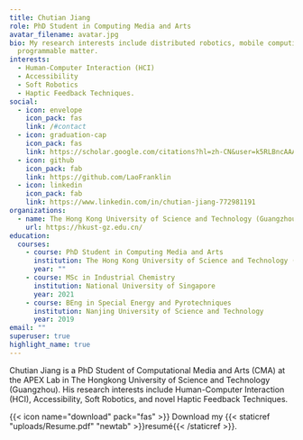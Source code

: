 ```yaml
---
title: Chutian Jiang
role: PhD Student in Computing Media and Arts
avatar_filename: avatar.jpg
bio: My research interests include distributed robotics, mobile computing and
  programmable matter.
interests:
  - Human-Computer Interaction (HCI)
  - Accessibility
  - Soft Robotics
  - Haptic Feedback Techniques.
social:
  - icon: envelope
    icon_pack: fas
    link: /#contact
  - icon: graduation-cap
    icon_pack: fas
    link: https://scholar.google.com/citations?hl=zh-CN&user=k5RLBncAAAAJ
  - icon: github
    icon_pack: fab
    link: https://github.com/LaoFranklin
  - icon: linkedin
    icon_pack: fab
    link: https://www.linkedin.com/in/chutian-jiang-772981191
organizations:
  - name: The Hong Kong University of Science and Technology (Guangzhou)
    url: https://hkust-gz.edu.cn/
education:
  courses:
    - course: PhD Student in Computing Media and Arts
      institution: The Hong Kong University of Science and Technology (Guangzhou)
      year: ""
    - course: MSc in Industrial Chemistry
      institution: National University of Singapore
      year: 2021
    - course: BEng in Special Energy and Pyrotechniques
      institution: Nanjing University of Science and Technology
      year: 2019
email: ""
superuser: true
highlight_name: true
---
```

Chutian Jiang is a PhD Student of Computational Media and Arts (CMA) at the APEX Lab in The Hongkong University of Science and Technology (Guangzhou). His research interests include Human-Computer Interaction (HCI), Accessibility, Soft Robotics, and novel Haptic Feedback Techniques.

{{< icon name="download" pack="fas" >}} Download my {{< staticref "uploads/Resume.pdf" "newtab" >}}resumé{{< /staticref >}}.
